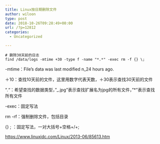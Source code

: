 ```yaml
---
title: Linux按日期删除文件
author: wiloon
type: post
date: 2018-10-26T09:28:49+00:00
url: /?p=12812
categories:
  - Uncategorized

---
```

<pre><code class="language-bash line-numbers"># 删除30天前的日志
find /data/logs -mtime +30 -type f -name "*.*" -exec rm -f {} \;
</code></pre>

-mtime：File’s data was last modified n_24 hours ago.
  
＋10：查找10天前的文件，这里用数字代表天数，＋30表示查找30天前的文件
  
&#8220;_._&#8220;：希望查找的数据类型，&#8221;_.jpg&#8221;表示查找扩展名为jpg的所有文件，&#8221;*&#8221;表示查找所有文件
  
-exec：固定写法
  
rm -rf：强制删除文件，包括目录
  
{} \; ：固定写法，一对大括号+空格+/+;

https://www.linuxidc.com/Linux/2013-06/85613.htm